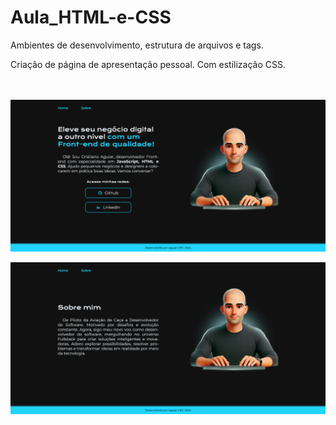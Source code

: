 # Aula_HTML-e-CSS
 Ambientes de desenvolvimento, estrutura de arquivos e tags.

 Criação de página de apresentação pessoal. Com estilização CSS.

 </br>
 </br>
 
<img align="center" src="./assets/apresentacao.png">
</br>
</br>
<img src="./assets/Sobre mim.png">


 


 
